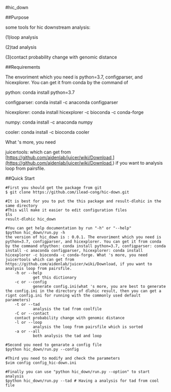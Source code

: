 #hic_down

##Purpose

some tools for hic  downstream analysis:

(1)loop analysis

(2)tad analysis

(3)contact probability change with genomic distance


##Requirements

The envoriment which you need is python=3.7, configparser, and hicexplorer. You can get it from conda by the command of

python: conda install python=3.7

configparser: conda install -c anaconda configparser

hicexplorer: conda install hicexplorer -c bioconda -c conda-forge

numpy:  conda install -c anaconda numpy

cooler: conda install -c bioconda cooler

What 's more, you need 

juicertools: which can get from [https://github.com/aidenlab/juicer/wiki/Download,](https://github.com/aidenlab/juicer/wiki/Download,)
 if you want to analysis loop from pairsfile.

##Quick Start
```Shell,default
#First you should get the package from git
$ git clone https://github.com/ilead-cong/hic-down.git

#It is best for you to put the this package and result-dlohic in the same directory
#This will make it easier to edit configuration files
$ls
result-dlohic hic_down

#You can get help documentation by run "-h" or "--help"
$python hic_down/run.py -h
the version of hic_down is : 0.0.1. The envoriment which you need is python=3.7, configparser, and hicexplorer. You can get it from conda by the command ofpython: conda install python=3.7, configparser: conda install -c anaconda configparser, hicexplorer: conda install hicexplorer -c bioconda -c conda-forge. What 's more, you need juicertools which can get from https://github.com/aidenlab/juicer/wiki/Download, if you want to analysis loop from pairsfile.
    -h or --help
            get this dictionary
    -c or --config
            generate config.ini(what 's more, you are best to generate the config.ini in the directory of dlohic result, then you can get a rignt config.ini for running with the commonly used default parameters)
    -t or --tad
            analysis the tad from coolfile
    -C or --contact
    contact probability change with genomic distance
    -l or --loop
            analysis the loop from pairsfile which is sorted
    -a or --all
            both analysis the tad and loop

#Second you need to genarate a config file
$python hic_down/run.py --config

#Third you need to modify and check the parameters
$vim config config_hic-down.ini

#Finally you can use "python hic_down/run.py --option" to start analysis
$python hic_down/run.py --tad # Having a analysis for tad from cool file


```

